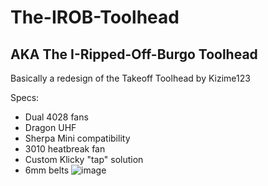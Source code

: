 # The-IROB-Toolhead
## AKA The I-Ripped-Off-Burgo Toolhead
Basically a redesign of the Takeoff Toolhead by Kizime123 

Specs:
 - Dual 4028 fans
 - Dragon UHF
 - Sherpa Mini compatibility
 - 3010 heatbreak fan
 - Custom Klicky "tap" solution
 - 6mm belts
![image](https://github.com/MongooseTNM/The-IROB-Toolhead/assets/66395216/9db0024b-292f-4412-907a-e26762a62c72)
